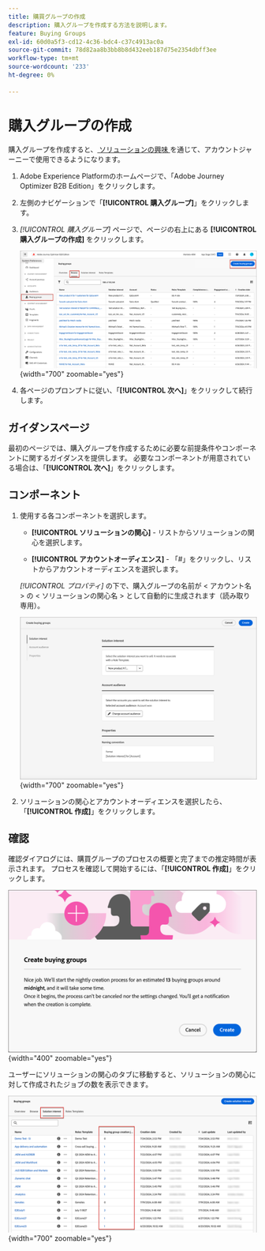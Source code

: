 ```yaml
---
title: 購買グループの作成
description: 購入グループを作成する方法を説明します。
feature: Buying Groups
exl-id: 60d0a5f3-cd12-4c36-bdc4-c37c4913ac0a
source-git-commit: 78d82aa8b3bb8b8d432eeb187d75e2354dbff3ee
workflow-type: tm+mt
source-wordcount: '233'
ht-degree: 0%

---
```



# 購入グループの作成

購入グループを作成すると、[ ソリューションの興味 ](./solution-interests.md) を通じて、アカウントジャーニーで使用できるようになります。

1. Adobe Experience Platformのホームページで、「Adobe Journey Optimizer B2B Edition」をクリックします。

1. 左側のナビゲーションで「**[!UICONTROL 購入グループ]**」をクリックします。

1. _[!UICONTROL 購入グループ]_ ページで、ページの右上にある **[!UICONTROL 購入グループの作成]** をクリックします。

   ![ 「購入グループの作成」をクリック ](./assets/buying-groups-create.png){width="700" zoomable="yes"}

1. 各ページのプロンプトに従い、「**[!UICONTROL 次へ]**」をクリックして続行します。

## ガイダンスページ

最初のページでは、購入グループを作成するために必要な前提条件やコンポーネントに関するガイダンスを提供します。 必要なコンポーネントが用意されている場合は、「**[!UICONTROL 次へ]**」をクリックします。

## コンポーネント

1. 使用する各コンポーネントを選択します。

   * **[!UICONTROL ソリューションの関心]** - リストからソリューションの関心を選択します。

   * **[!UICONTROL アカウントオーディエンス]** - 「#」をクリックし、リストからアカウントオーディエンスを選択します。

   _[!UICONTROL プロパティ]_ の下で、購入グループの名前が &lt; アカウント名 > の &lt; ソリューションの関心名 > として自動的に生成されます（読み取り専用）。

   ![ 「購入グループの作成」をクリック ](./assets/buying-groups-create-components.png){width="700" zoomable="yes"}

1. ソリューションの関心とアカウントオーディエンスを選択したら、「**[!UICONTROL 作成]**」をクリックします。

## 確認

確認ダイアログには、購買グループのプロセスの概要と完了までの推定時間が表示されます。 プロセスを確認して開始するには、「**[!UICONTROL 作成]**」をクリックします。

![ 購入グループ作成の確認ダイアログ ](./assets/buying-groups-create-confirm.png){width="400" zoomable="yes"}

ユーザーにソリューションの関心のタブに移動すると、ソリューションの関心に対して作成されたジョブの数を表示できます。

![ 「購入グループの作成」をクリック ](./assets/solution-interest-buying-group-jobs.png){width="700" zoomable="yes"}

<!-- Other buying group activities:

Member of buying group.
Assign a member of the buying group.
Remove a member of the buying group. -->
